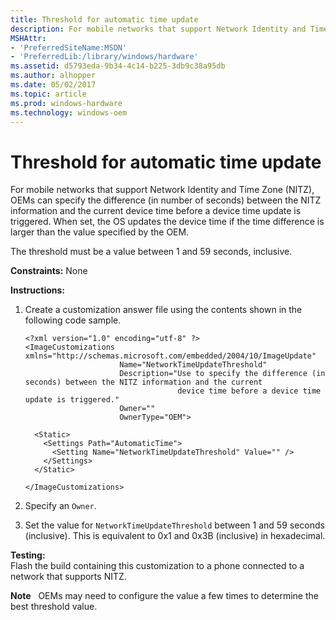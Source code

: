```yaml
---
title: Threshold for automatic time update
description: For mobile networks that support Network Identity and Time Zone (NITZ), OEMs can specify the difference (in number of seconds) between the NITZ information and the current device time before a device time update is triggered.
MSHAttr:
- 'PreferredSiteName:MSDN'
- 'PreferredLib:/library/windows/hardware'
ms.assetid: d5793eda-9b34-4c14-b225-3db9c38a95db
ms.author: alhopper
ms.date: 05/02/2017
ms.topic: article
ms.prod: windows-hardware
ms.technology: windows-oem
---
```


# Threshold for automatic time update


For mobile networks that support Network Identity and Time Zone (NITZ), OEMs can specify the difference (in number of seconds) between the NITZ information and the current device time before a device time update is triggered. When set, the OS updates the device time if the time difference is larger than the value specified by the OEM.

The threshold must be a value between 1 and 59 seconds, inclusive.

<a href="" id="constraints---none"></a>**Constraints:** None  

<a href="" id="instructions-"></a>**Instructions:**  
1.  Create a customization answer file using the contents shown in the following code sample.

    ``` syntax
    <?xml version="1.0" encoding="utf-8" ?>  
    <ImageCustomizations xmlns="http://schemas.microsoft.com/embedded/2004/10/ImageUpdate"  
                         Name="NetworkTimeUpdateThreshold"  
                         Description="Use to specify the difference (in seconds) between the NITZ information and the current 
                                      device time before a device time update is triggered."  
                         Owner=""  
                         OwnerType="OEM"> 

      <Static>  
        <Settings Path="AutomaticTime">  
          <Setting Name="NetworkTimeUpdateThreshold" Value="" />   
        </Settings>  
      </Static>

    </ImageCustomizations>
    ```

2.  Specify an `Owner`.

3.  Set the value for `NetworkTimeUpdateThreshold` between 1 and 59 seconds (inclusive). This is equivalent to 0x1 and 0x3B (inclusive) in hexadecimal.

<a href="" id="testing-"></a>**Testing:**  
Flash the build containing this customization to a phone connected to a network that supports NITZ.

**Note**  
OEMs may need to configure the value a few times to determine the best threshold value.

 

 

 






